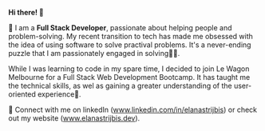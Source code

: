 **Hi there! 👋**





🚀 I am a **Full Stack Developer**, passionate about helping people and problem-solving. My recent transition to tech has made me obsessed with the idea of using software to solve practival problems. It's a never-ending puzzle that I am passionately engaged in solving:face_exhaling:.

While I was learning to code in my spare time, I decided to join Le Wagon Melbourne for a Full Stack Web Development Bootcamp. It has taught me the technical skills, as wel as gaining a greater understanding of the user-oriented experience:dizzy:. 

💬 Connect with me on linkedIn (www.linkedin.com/in/elanastrijbis) or check out my website (www.elanastrijbis.dev).

<!--
**elanastrijbis/elanastrijbis** is a ✨ _special_ ✨ repository because its `README.md` (this file) appears on your GitHub profile.

Here are some ideas to get you started:

- 🔭 I’m currently working on ...
- 🌱 I’m currently learning ...
- 👯 I’m looking to collaborate on ...
- 🤔 I’m looking for help with ...
- 💬 Ask me about ...
- 📫 How to reach me: ...
- 😄 Pronouns: ...
- ⚡ Fun fact: ...
-->

